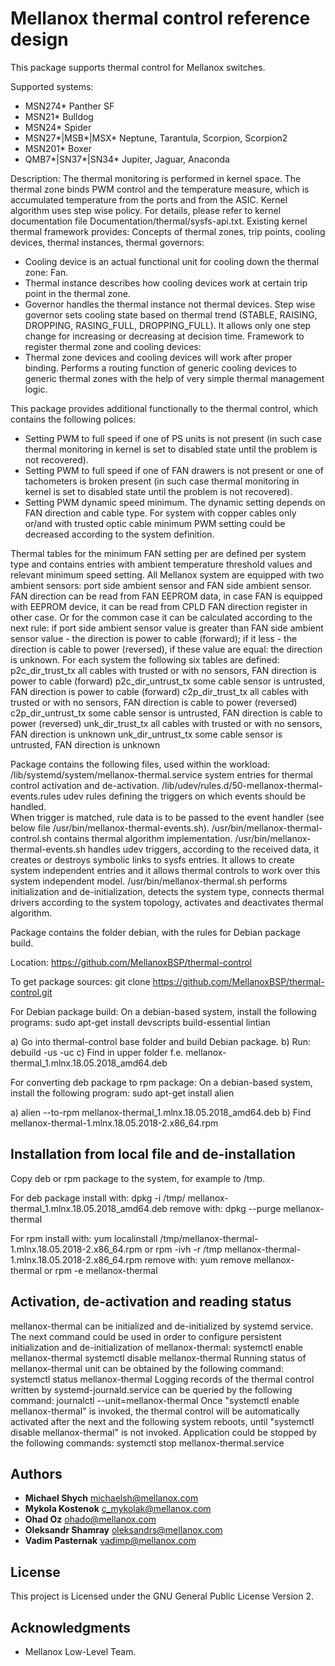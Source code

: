 # Mellanox thermal control reference design                 

This package supports thermal control for Mellanox switches.

Supported systems:

- MSN274* Panther SF
- MSN21* Bulldog    
- MSN24* Spider     
- MSN27*|MSB*|MSX* Neptune, Tarantula, Scorpion, Scorpion2
- MSN201* Boxer                                           
- QMB7*|SN37*|SN34* Jupiter, Jaguar, Anaconda

Description:
The thermal monitoring is performed in kernel space. The thermal zone binds PWM
control and the temperature measure, which is accumulated temperature from the
ports and from the ASIC. Kernel algorithm uses step wise policy. For details,
please refer to kernel documentation file Documentation/thermal/sysfs-api.txt.
Existing kernel thermal framework provides:
Concepts of thermal zones, trip points, cooling devices, thermal instances,
thermal governors:
 - Cooling device is an actual functional unit for cooling down the thermal
   zone: Fan.
 - Thermal instance describes how cooling devices work at certain trip point in
   the thermal zone.
 - Governor handles the thermal instance not thermal devices.
   Step wise governor sets cooling state based on thermal trend (STABLE, RAISING,
   DROPPING, RASING_FULL, DROPPING_FULL). It allows only one step change for
   increasing or decreasing at decision time.
Framework to register thermal zone and cooling devices:
  - Thermal zone devices and cooling devices will work after proper binding.
Performs a routing function of generic cooling devices to generic thermal zones
with the help of very simple thermal management logic.

This package provides additional functionally to the thermal control, which
contains the following polices:
- Setting PWM to full speed if one of PS units is not present (in such case
  thermal monitoring in kernel is set to disabled state until the problem is
  not recovered).
- Setting PWM to full speed if one of FAN drawers is not present or one of
  tachometers is broken present (in such case thermal monitoring in kernel is
  set to disabled state until the problem is not recovered).
- Setting PWM dynamic speed minimum. The dynamic setting depends on FAN
  direction and cable type. For system with copper cables only or/and with
  trusted optic cable minimum PWM setting could be decreased according to the
  system definition.

Thermal tables for the minimum FAN setting per are defined per system type and
contains entries with ambient temperature threshold values and relevant minimum
speed setting. All Mellanox system are equipped with two ambient sensors:
port side ambient sensor and FAN side ambient sensor. FAN direction can
be read from FAN EEPROM data, in case FAN is equipped with EEPROM device,
it can be read from CPLD FAN direction register in other case. Or for the
common case it can be calculated according to the next rule:
if port side ambient sensor value is greater than FAN side ambient sensor
value - the direction is power to cable (forward); if it less - the direction
is cable to power (reversed), if these value are equal: the direction is
unknown. For each system the following six tables are defined:
p2c_dir_trust_tx	all cables with trusted or with no sensors, FAN
			direction is power to cable (forward)
p2c_dir_untrust_tx	some cable sensor is untrusted, FAN direction is
			power to cable (forward)
c2p_dir_trust_tx	all cables with trusted or with no sensors, FAN
			direction is cable to power (reversed)
c2p_dir_untrust_tx	some cable sensor is untrusted, FAN direction is
			cable to power (reversed)
unk_dir_trust_tx	all cables with trusted or with no sensors, FAN
			direction is unknown
unk_dir_untrust_tx	some cable sensor is untrusted, FAN direction is
			unknown

Package contains the following files, used within the workload:
/lib/systemd/system/mellanox-thermal.service
	system entries for thermal control activation and de-activation.
/lib/udev/rules.d/50-mellanox-thermal-events.rules
	udev rules defining the triggers on which events should be handled.  
	When trigger is matched, rule data is to be passed to the event handler
	(see below file /usr/bin/mellanox-thermal-events.sh).
/usr/bin/mellanox-thermal-control.sh
	contains thermal algorithm implementation.
/usr/bin/mellanox-thermal-events.sh
	handles udev triggers, according to the received data, it creates or
	destroys symbolic links to sysfs entries. It allows to create system
	independent entries and it allows thermal controls to work over this
	system independent model.
/usr/bin/mellanox-thermal.sh
	performs initialization and de-initialization, detects the system type,
	connects thermal drivers according to the system topology, activates
	and deactivates thermal algorithm.

Package contains the folder debian, with the rules for Debian package build.

Location:
https://github.com/MellanoxBSP/thermal-control

To get package sources:
git clone https://github.com/MellanoxBSP/thermal-control.git

For Debian package build:
On a debian-based system, install the following programs:
sudo apt-get install devscripts build-essential lintian

a) Go into thermal-control base folder and build Debian package.
b) Run:
debuild -us -uc
c) Find in upper folder f.e. mellanox-thermal_1.mlnx.18.05.2018_amd64.deb

For converting deb package to rpm package:
On a debian-based system, install the following program:
sudo apt-get install alien

a) alien --to-rpm mellanox-thermal_1.mlnx.18.05.2018_amd64.deb
b) Find mellanox-thermal-1.mlnx.18.05.2018-2.x86_64.rpm

## Installation from local file and de-installation
Copy deb or rpm package to the system, for example to /tmp.

For deb package install with:
dpkg -i /tmp/ mellanox-thermal_1.mlnx.18.05.2018_amd64.deb
remove with:
dpkg --purge mellanox-thermal

For rpm install with:
yum localinstall /tmp/mellanox-thermal-1.mlnx.18.05.2018-2.x86_64.rpm
or
rpm -ivh -r /tmp mellanox-thermal-1.mlnx.18.05.2018-2.x86_64.rpm
remove with:
yum remove mellanox-thermal
or
rpm -e mellanox-thermal


## Activation, de-activation and reading status
mellanox-thermal can be initialized and de-initialized by systemd service.
The next command could be used in order to configure persistent initialization
and de-initialization of mellanox-thermal:
systemctl enable mellanox-thermal
systemctl disable mellanox-thermal
Running status of mellanox-thermal unit can be obtained by the following
command:
systemctl status mellanox-thermal
Logging records of the thermal control written by systemd-journald.service can
be queried by the following command:
journalctl --unit=mellanox-thermal
Once "systemctl enable mellanox-thermal" is invoked, the thermal control will
be automatically activated after the next and the following system reboots,
until "systemctl disable mellanox-thermal" is not invoked.
Application could be stopped by the following commands:
systemctl stop mellanox-thermal.service

## Authors

* **Michael Shych** <michaelsh@mellanox.com>
* **Mykola Kostenok** <c_mykolak@mellanox.com>
* **Ohad Oz** <ohado@mellanox.com>
* **Oleksandr Shamray** <oleksandrs@mellanox.com>
* **Vadim Pasternak** <vadimp@mellanox.com>

## License

This project is Licensed under the GNU General Public License Version 2.

## Acknowledgments

* Mellanox Low-Level Team.
